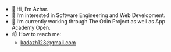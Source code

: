 - 👋 Hi, I’m Azhar.
- 👀 I’m interested in Software Engineering and Web Development.
- 🌱 I’m currently working through The Odin Project as well as App Academy Open.
- 📫 How to reach me:
  - kadazh123@gmail.com

<!---
akadwa/akadwa is a ✨ special ✨ repository because its `README.md` (this file) appears on your GitHub profile.
You can click the Preview link to take a look at your changes.
--->
